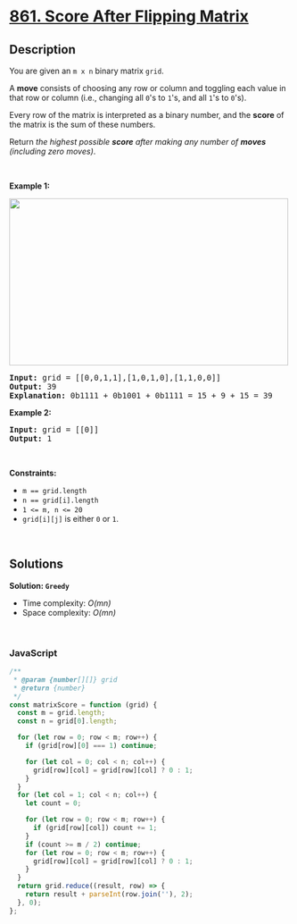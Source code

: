 # [861. Score After Flipping Matrix](https://leetcode.com/problems/score-after-flipping-matrix)

## Description

<div class="elfjS" data-track-load="description_content"><p>You are given an <code>m x n</code> binary matrix <code>grid</code>.</p>

<p>A <strong>move</strong> consists of choosing any row or column and toggling each value in that row or column (i.e., changing all <code>0</code>'s to <code>1</code>'s, and all <code>1</code>'s to <code>0</code>'s).</p>

<p>Every row of the matrix is interpreted as a binary number, and the <strong>score</strong> of the matrix is the sum of these numbers.</p>

<p>Return <em>the highest possible <strong>score</strong> after making any number of <strong>moves</strong> (including zero moves)</em>.</p>

<p>&nbsp;</p>
<p><strong class="example">Example 1:</strong></p>
<img alt="" src="https://assets.leetcode.com/uploads/2021/07/23/lc-toogle1.jpg" style="width: 500px; height: 299px;">
<pre><strong>Input:</strong> grid = [[0,0,1,1],[1,0,1,0],[1,1,0,0]]
<strong>Output:</strong> 39
<strong>Explanation:</strong> 0b1111 + 0b1001 + 0b1111 = 15 + 9 + 15 = 39
</pre>

<p><strong class="example">Example 2:</strong></p>

<pre><strong>Input:</strong> grid = [[0]]
<strong>Output:</strong> 1
</pre>

<p>&nbsp;</p>
<p><strong>Constraints:</strong></p>

<ul>
	<li><code>m == grid.length</code></li>
	<li><code>n == grid[i].length</code></li>
	<li><code>1 &lt;= m, n &lt;= 20</code></li>
	<li><code>grid[i][j]</code> is either <code>0</code> or <code>1</code>.</li>
</ul>
</div>

<p>&nbsp;</p>

## Solutions

**Solution: `Greedy`**

- Time complexity: <em>O(mn)</em>
- Space complexity: <em>O(mn)</em>

<p>&nbsp;</p>

### **JavaScript**

```js
/**
 * @param {number[][]} grid
 * @return {number}
 */
const matrixScore = function (grid) {
  const m = grid.length;
  const n = grid[0].length;

  for (let row = 0; row < m; row++) {
    if (grid[row][0] === 1) continue;

    for (let col = 0; col < n; col++) {
      grid[row][col] = grid[row][col] ? 0 : 1;
    }
  }
  for (let col = 1; col < n; col++) {
    let count = 0;

    for (let row = 0; row < m; row++) {
      if (grid[row][col]) count += 1;
    }
    if (count >= m / 2) continue;
    for (let row = 0; row < m; row++) {
      grid[row][col] = grid[row][col] ? 0 : 1;
    }
  }
  return grid.reduce((result, row) => {
    return result + parseInt(row.join(''), 2);
  }, 0);
};
```
